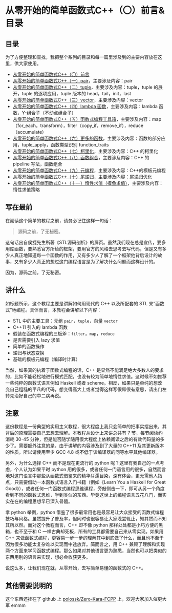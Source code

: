 从零开始的简单函数式C++（〇）前言&目录
========================================

## 目录

为了方便整理和查找，我把整个系列的目录和每一篇里涉及到的主要内容放在这里，供大家使用。

* [从零开始的简单函数式C++（〇）前言](https://zhuanlan.zhihu.com/p/44772722)
* [从零开始的简单函数式C++（一）pair](https://zhuanlan.zhihu.com/p/44774845)，主要涉及内容：pair
* [从零开始的简单函数式C++（二）tuple](https://zhuanlan.zhihu.com/p/44774845)，主要涉及内容：tuple，tuple 的展开，tuple 的逐项应用，tuple 版本的 head，tail，init，last
* [从零开始的简单函数式C++（三）vector](https://zhuanlan.zhihu.com/p/45208774)，主要涉及内容：vector
* [从零开始的简单函数式C++（四）lambda 函数](https://zhuanlan.zhihu.com/p/45430715)，主要涉及内容：lambda 函数，Y-组合子（不动点组合子）
* [从零开始的简单函数式C++（五）函数式编程工具箱](https://zhuanlan.zhihu.com/p/45750387)，主要涉及内容：map（for_each，transform），filter（copy_if，remove_if），reduce（accumulate）
* [从零开始的简单函数式C++（六）更多的函数](https://zhuanlan.zhihu.com/p/46737243)，主要涉及内容：函数的部分应用，tuple_apply，函数类型识别 function_traits
* [从零开始的简单函数式C++（七）柯里化](https://zhuanlan.zhihu.com/p/46738827)，主要涉及内容：C++ 的柯里化
* [从零开始的简单函数式C++（八）函数组合](https://zhuanlan.zhihu.com/p/47315860)，主要涉及内容：C++ 的 pipeline 写法，函数组合
* [从零开始的简单函数式C++（九）元编程](https://zhuanlan.zhihu.com/p/47574318)，主要涉及内容：C++的模板元编程
* [从零开始的简单函数式C++（十）尾递归](https://zhuanlan.zhihu.com/p/47876964)，主要涉及内容：尾递归优化
* [从零开始的简单函数式C++（十一）惰性求值（摸鱼求值）](https://zhuanlan.zhihu.com/p/53750888)，主要涉及内容：惰性求值策略

## 写在最前

在阅读这个简单的教程之前，请务必记住这样一句话：

> 源码之前，了无秘密。

这句话出自侯捷先生所著《STL源码剖析》的扉页。虽然我们现在总是宣传，要多用库函数，要熟悉官方所给的框架，要用官方的风格去思考去写代码，但是又有多少人真正地知道每一个函数的作用，又有多少人了解了一个框架他背后设计的故事，又有多少人真正的想过这门编程语言是为了解决什么问题而这样设计的。

因为，源码之前，了无秘密。

## 讲什么

如标题所示，这个教程主要是讲解如何用现代的 C++ 以及所配套的 STL 来“函数式”地编程。具体而言，本教程会讲解以下内容：

* STL 中的主要工具：元组 `pair`，`tuple`，向量 `vector`
* C++11 引入的 lambda 函数
* 假装在函数式编程的三板斧：`filter`，`map`，`reduce`
* 是否需要引入 lazy 求值
* 简单的函数操作
* 递归与状态变换
* 基础的模板元编程（编译时计算）

当然，如果真的执着于函数式编程的话，C++ 是显然不能满足绝大多数人的要求的，比如不能轻松地进行模式匹配，也没有较为简单地惰性求值。这时候不如推荐一些纯粹的函数式语言例如 Haskell 或者 scheme。相反，如果只是单纯的想改变自己粗糙的平凡的代码，想变得高大上或者觉得这样写很屌很有意思，请出门左转先治好自己的中二病再说。

## 注意

这份教程是一份典型的实用主义教程，很大程度上我只会简单的把事实摆出来，其背后的原理需要自己去想去理解。本教程从设计上来讲总共有 7 节，每节阅读约消耗 30-45 分钟，但是能否随学随用很大程度上依赖阅读之后的有效代码量的多少了。需要额外注意的是，由于讲解的内容涉及到了大量的 C++11 及其更新版本的性质，所以请使用至少 GCC 4.8 或不低于该编译器的同等水平其他编译器。

另外，为什么选择 C++ 而不是现在更流行的 python 呢？这里有我自己的一点考虑，个人认为如果平时 python 用的很多，或者任何一门语言用的很多，自然而言地对这门语言中那些从函数式借鉴来的精华耳濡目染，深有体会，更无需他人指点，只需要借助一本函数式语言入门书籍（例如《Learn You a Haskell for Great Good》），或者任何一门函数式编程思维课程，旁敲侧击一下，即可从另一个角度看到不同的函数式思维，学到类似的东西。毕竟这世上的编程语言五花八门，而实实在在的编程思想早已深入骨髓。

拿 python 举例，python 借鉴了很多最常用也是最容易让大众接受的函数式编程技巧与风格。虽然提升了普及率，但同时也很容易让大家浅尝辄止，知其然而不知其所以然。而对这个教程而言，C++ 即不像 python 那样处处都是小巧方便的黑箱，也不至于和 C 一样古典却死板，所有的工具都需要自己来从零实现。如果用 C++ 来做函数式编程，更容易一步一步的理解其中到底做了什么，而且也不至于因为很多功能太复杂难以实现而中途放弃。简而言之，用 C++ 兼顾了理解和实现两个方面来学习函数式编程。那么如果对其他语言更为熟悉，当然也可以把类似的东西用别的语言来实现，想必会收获更多。

说这么多，让我们现在就，从零开始，去写简单易懂的函数式的 C++。

## 其他需要说明的

这个东西还挂在了 github 上 [polossk/Zero-Kara-FCPP](https://github.com/polossk/Zero-Kara-FCPP) 上，欢迎大家加入催更大军 emmm